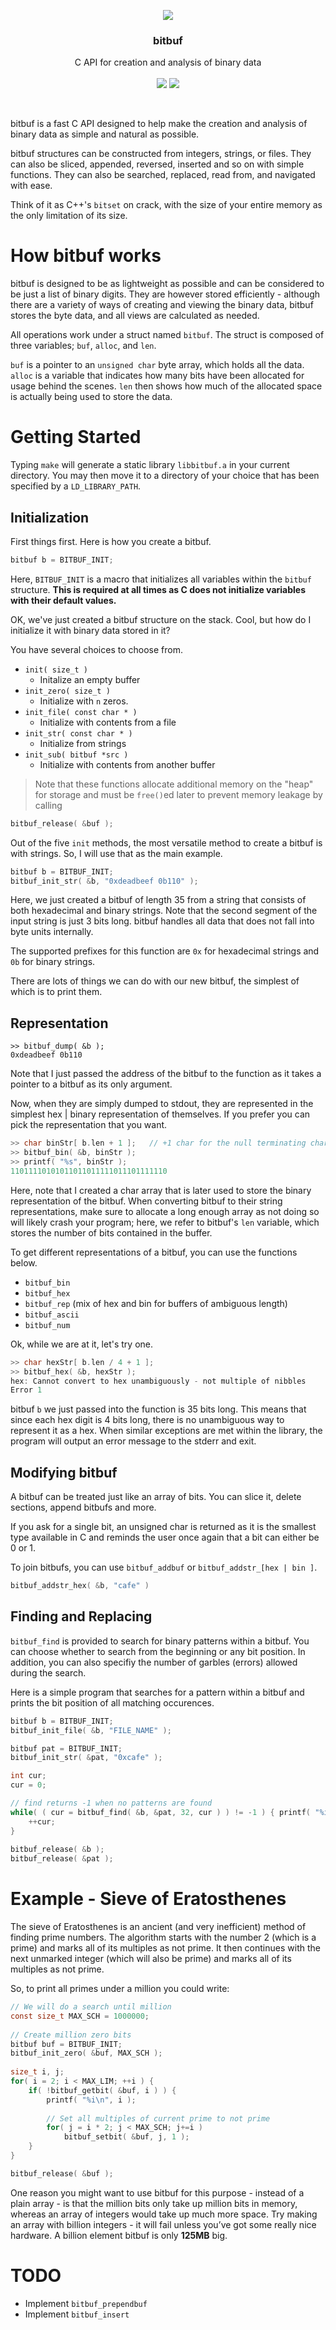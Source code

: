 <p align="center">
    <img src="./bitbuf_logo.gif">

  <h3 align="center">bitbuf</h3>


<p align="center">
    C API for creation and analysis of binary data
    <br>
    <br>
    <img src="https://travis-ci.org/mkchoi212/bitbuf.svg?branch=master">
    <a href="https://codecov.io/gh/mkchoi212/bitbuf"><img src="https://codecov.io/gh/mkchoi212/bitbuf/branch/master/graph/badge.svg"></a>
  </p>
</p>
<br>

bitbuf is a fast C API designed to help make the creation and analysis of binary data as simple and natural as possible.

bitbuf structures can be constructed from integers, strings, or files.
They can also be sliced, appended, reversed, inserted and so on with simple functions.
They can also be searched, replaced, read from, and navigated with ease.

Think of it as C++'s `bitset` on crack, with the size of your entire memory as the only limitation of its size.

# How bitbuf works

bitbuf is designed to be as lightweight as possible and can be considered to be just a list of binary digits. They are however stored efficiently - although there are a variety of ways of creating and viewing the binary data, bitbuf stores the byte data, and all views are calculated as needed.

All operations work under a struct named `bitbuf`. The struct is composed of three variables; `buf`, `alloc`, and `len`.

`buf` is a pointer to an `unsigned char` byte array, which holds all the data. 
`alloc` is a variable that indicates how many bits have been allocated for usage behind the scenes.
`len` then shows how much of the allocated space is actually being used to store the data.

# Getting Started
Typing `make` will generate a static library `libbitbuf.a` in your current directory. You may then move it to a directory of your choice that has been specified by a `LD_LIBRARY_PATH`.

## Initialization
First things first. Here is how you create a bitbuf.

```c
bitbuf b = BITBUF_INIT;
```

Here, `BITBUF_INIT` is a macro that initializes all variables within the `bitbuf` structure.
**This is required at all times as C does not initialize variables with their default values.**

OK, we've just created a bitbuf structure on the stack. Cool, but how do I initialize it with binary data stored in it?

You have several choices to choose from.

- `init( size_t )` 
    - Initalize an empty buffer
- `init_zero( size_t )` 
    - Initialize with `n` zeros.
- `init_file( const char * )`
    - Initialize with contents from a file
- `init_str( const char * )`
    - Initialize from strings
- `init_sub( bitbuf *src )`
    - Initialize with contents from another buffer

> Note that these functions allocate additional memory on the "heap" for storage and must be `free()`ed later to prevent memory leakage by calling

```c
bitbuf_release( &buf );
```

Out of the five `init` methods, the most versatile method to create a bitbuf is with strings. So, I will use that as the main example.

```c
bitbuf b = BITBUF_INIT;
bitbuf_init_str( &b, "0xdeadbeef 0b110" );
```
Here, we just created a bitbuf of length 35 from a string that consists of both hexadecimal and binary strings. Note that the second segment of the input string is just 3 bits long. bitbuf handles all data that does not fall into byte units internally.

The supported prefixes for this function are `0x` for hexadecimal strings and `0b` for binary strings. 

There are lots of things we can do with our new bitbuf, the simplest of which is to print them.

## Representation
```
>> bitbuf_dump( &b );
0xdeadbeef 0b110
```

Note that I just passed the address of the bitbuf to the function as it takes a pointer to a bitbuf as its only argument.

Now, when they are simply dumped to stdout, they are represented in the simplest hex | binary representation of themselves. If you prefer you can pick the representation that you want.

```c
>> char binStr[ b.len + 1 ];   // +1 char for the null terminating character
>> bitbuf_bin( &b, binStr );
>> printf( "%s", binStr ); 
11011110101011011011111011101111110
```

Here, note that I created a char array that is later used to store the binary representation of the bitbuf. When converting bitbuf to their string representations, make sure to allocate a long enough array as not doing so will likely crash your program; here, we refer to bitbuf's `len` variable, which stores the number of bits contained in the buffer.

To get different representations of a bitbuf, you can use the functions below.

- `bitbuf_bin`
- `bitbuf_hex`
- `bitbuf_rep` (mix of hex and bin for buffers of ambiguous length)
- `bitbuf_ascii`
- `bitbuf_num`

Ok, while we are at it, let's try one.

```c
>> char hexStr[ b.len / 4 + 1 ];
>> bitbuf_hex( &b, hexStr );
hex: Cannot convert to hex unambiguously - not multiple of nibbles
Error 1
```

bitbuf `b` we just passed into the function is 35 bits long.
This means that since each hex digit is 4 bits long, there is no unambiguous way to represent it as a hex.
When similar exceptions are met within the library, the program will output an error message to the stderr and exit.

## Modifying bitbuf
A bitbuf can be treated just like an array of bits. You can slice it, delete sections, append bitbufs and more.

If you ask for a single bit, an unsigned char is returned as it is the smallest type available in C and reminds the user once again that a bit can either be 0 or 1.

To join bitbufs, you can use `bitbuf_addbuf` or `bitbuf_addstr_[hex | bin ]`.

```c
bitbuf_addstr_hex( &b, "cafe" )
```

## Finding and Replacing
`bitbuf_find` is provided to search for binary patterns within a bitbuf. You can choose whether to search from the beginning or any bit position.
In addition, you can also specifiy the number of garbles (errors) allowed during the search.

Here is a simple program that searches for a pattern within a bitbuf and prints the bit position of all matching occurences.

```c
bitbuf b = BITBUF_INIT;
bitbuf_init_file( &b, "FILE_NAME" );

bitbuf pat = BITBUF_INIT;
bitbuf_init_str( &pat, "0xcafe" );

int cur;
cur = 0;

// find returns -1 when no patterns are found
while( ( cur = bitbuf_find( &b, &pat, 32, cur ) ) != -1 ) {	printf( "%i\n", cur );
    ++cur;
}
    
bitbuf_release( &b );
bitbuf_release( &pat );
```

# Example - Sieve of Eratosthenes
The sieve of Eratosthenes is an ancient (and very inefficient) method of finding prime numbers. The algorithm starts with the number 2 (which is a prime) and marks all of its multiples as not prime. It then continues with the next unmarked integer (which will also be prime) and marks all of its multiples as not prime.

So, to print all primes under a million you could write:

```c
// We will do a search until million
const size_t MAX_SCH = 1000000; 
              
// Create million zero bits
bitbuf buf = BITBUF_INIT;
bitbuf_init_zero( &buf, MAX_SCH );    
        
size_t i, j;
for( i = 2; i < MAX_LIM; ++i ) {
    if( !bitbuf_getbit( &buf, i ) ) {
        printf( "%i\n", i );
        
        // Set all multiples of current prime to not prime
        for( j = i * 2; j < MAX_SCH; j+=i ) 
            bitbuf_setbit( &buf, j, 1 );    
    }
}

bitbuf_release( &buf );
```

One reason you might want to use bitbuf for this purpose - instead of a plain array - is that the million bits only take up million bits in memory, whereas an array of integers would take up much more space. Try making an array with billion integers - it will fail unless you’ve got some really nice hardware. A billion element bitbuf is only **125MB** big.

# TODO
- Implement `bitbuf_prependbuf`
- Implement `bitbuf_insert`
